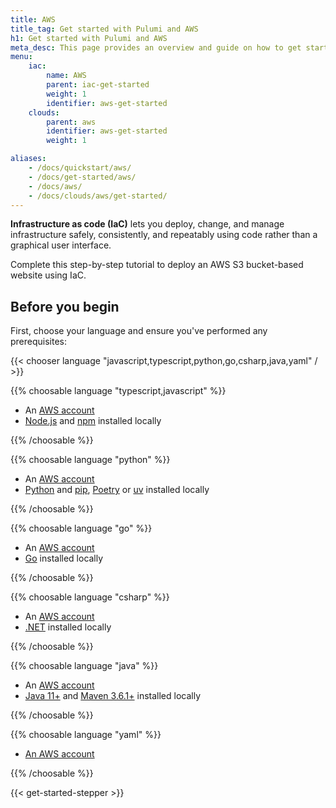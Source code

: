 ```yaml
---
title: AWS
title_tag: Get started with Pulumi and AWS
h1: Get started with Pulumi and AWS
meta_desc: This page provides an overview and guide on how to get started with AWS.
menu:
    iac:
        name: AWS
        parent: iac-get-started
        weight: 1
        identifier: aws-get-started
    clouds:
        parent: aws
        identifier: aws-get-started
        weight: 1

aliases:
    - /docs/quickstart/aws/
    - /docs/get-started/aws/
    - /docs/aws/
    - /docs/clouds/aws/get-started/
---
```


**Infrastructure as code (IaC)** lets you deploy, change, and manage infrastructure safely, consistently,
and repeatably using code rather than a graphical user interface.

Complete this step-by-step tutorial to deploy an AWS S3 bucket-based website using IaC.

## Before you begin

First, choose your language and ensure you've performed any prerequisites:

{{< chooser language "javascript,typescript,python,go,csharp,java,yaml" / >}}

{{% choosable language "typescript,javascript" %}}

* An <a href="https://aws.amazon.com/free" target=_blank>AWS account</a>
* <a href="https://nodejs.org/en/download" target=_blank>Node.js</a> and <a href="https://www.npmjs.com/package/npm" target=_blank>npm</a> installed locally

{{% /choosable %}}

{{% choosable language "python" %}}

* An <a href="https://aws.amazon.com/free" target="_blank">AWS account</a>
* <a href="https://www.python.org/downloads/" target=_blank>Python</a> and <a href="https://pip.pypa.io/en/stable/installation/">pip</a>, <a href="https://python-poetry.org/docs/" target=_blank>Poetry</a> or <a href="https://docs.astral.sh/uv/getting-started/installation/" target=_blank>uv</a> installed locally

{{% /choosable %}}

{{% choosable language "go" %}}

* An <a href="https://aws.amazon.com/free" target="_blank">AWS account</a>
* <a href="https://go.dev/doc/install" target=_blank>Go</a> installed locally

{{% /choosable %}}

{{% choosable language "csharp" %}}

* An <a href="https://aws.amazon.com/free" target="_blank">AWS account</a>
* <a href="https://dotnet.microsoft.com/en-us/download/dotnet" target=_blank>.NET</a> installed locally

{{% /choosable %}}

{{% choosable language "java" %}}

* An <a href="https://aws.amazon.com/free" target="_blank">AWS account</a>
* <a href="https://www.oracle.com/java/technologies/downloads/" target=_blank>Java 11+</a> and <a href="https://maven.apache.org/install.html" target=_blank>Maven 3.6.1+</a> installed locally

{{% /choosable %}}

{{% choosable language "yaml" %}}

* <a href="https://aws.amazon.com/free" target="_blank">An AWS account</a>

{{% /choosable %}}

{{< get-started-stepper >}}
